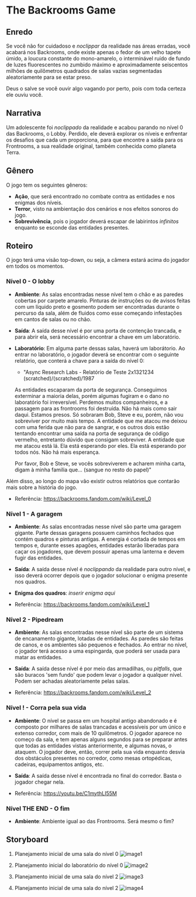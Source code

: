 # The Backrooms Game

## Enredo

Se você não for cuidadoso e *noclippar* da realidade nas áreas erradas, você acabará nos Backrooms, onde existe apenas o fedor de um velho tapete úmido, a loucura constante do mono-amarelo, o interminável ruído de fundo de luzes fluorescentes no zumbido máximo e aproximadamente seiscentos milhões de quilômetros quadrados de salas vazias segmentadas aleatoriamente para se estar preso.

Deus o salve se você ouvir algo vagando por perto, pois com toda certeza ele ouviu você.

## Narrativa


Um adolescente foi *noclippado* da realidade e acabou parando no nível 0 das Backrooms, o Lobby. Perdido, ele deverá explorar os níveis e enfrentar os desafios que cada um proporciona, para que encontre a saída para os Frontrooms, a sua realidade original, também conhecida como planeta Terra.

## Gênero


O jogo tem os seguintes gêneros:
* **Ação**, que será encontrado no combate contra as entidades e nos enigmas dos níveis.
* **Terror**, visto na ambientação dos cenários e nos efeitos sonoros do jogo.
* **Sobrevivência**, pois o jogador deverá escapar de labirintos *infinitos* enquanto se esconde das entidades presentes.


## Roteiro

O jogo terá uma visão top-down, ou seja, a câmera estará acima do jogador em todos os momentos.

### Nível 0 - O lobby
* **Ambiente**: As salas encontradas nesse nível tem o chão e as paredes cobertas por carpete amarelo. Pinturas de instruções ou de avisos feitas com um líquido preto e gosmento podem ser encontradas durante o percurso da sala, além de fluidos como esse começando infestações em cantos de salas ou no chão.

* **Saída**: A saída desse nível é por uma porta de contenção trancada, e para abrir ela, será necessário encontrar a chave em um laboratório.

* **Laboratório**: Em alguma parte dessas salas, haverá um laborátorio. Ao entrar no laboratório, o jogador deverá se encontrar com o seguinte relatório, que conterá a chave para a saída do nível 0:
  - "Async Research Labs - Relatório de Teste 2x1321234 (scratched)/(scratched)/1987
  
  As entidades escaparam da porta de segurança. Conseguimos exterminar a maioria delas, porém algumas fugiram e o dano no laboratório foi irreversível. Perdemos muitos companheiros, e a passagem para as frontrooms foi destruída. Não há mais como sair daqui. Estamos presos. Só sobraram Bob, Steve e eu, porém, não vou sobreviver por muito mais tempo. A entidade que me atacou me deixou com uma ferida que não para de sangrar, e os outros dois estão tentando encontrar uma saída na porta de segurança de código vermelho, entretanto dúvido que consigam sobreviver. A entidade que me atacou está lá. Ela está esperando por eles. Ela está esperando por todos nós. Não há mais esperança.

  Por favor, Bob e Steve, se vocês sobreviverem e acharem minha carta, digam à minha familia que... (sangue no resto do papel)"

Além disso, ao longo do mapa vão existir outros relatórios que contarão mais sobre a história do jogo.

* Referência: https://backrooms.fandom.com/wiki/Level_0 

### Nível 1 - A garagem
* **Ambiente**: As salas encontradas nesse nível são parte uma garagem gigante. Parte dessas garagens possuem caminhos fechados que contém quadros e pinturas antigas. A energia é cortada de tempos em tempos e, durante esses apagões, entidades estarão liberadas para caçar os jogadores, que devem possuir apenas uma lanterna e devem fugir das entidades.

* **Saída**: A saída desse nível é *noclippando* da realidade para outro nível, e isso deverá ocorrer depois que o jogador solucionar o enigma presente nos quadros.

* **Enigma dos quadros**: *inserir enigma aqui*

* Referência: https://backrooms.fandom.com/wiki/Level_1

### Nível 2 - Pipedream
* **Ambiente**: As salas encontradas nesse nível são parte de um sistema de encanamento gigante, lotadas de entidades. As paredes são feitas de canos, e os ambientes são pequenos e fechados. Ao entrar no nível, o jogador terá acesso a uma espingarda, que poderá ser usada para matar as entidades.

* **Saída**: A saída desse nível é por meio das armadilhas, ou *pitfalls*, que são buracos 'sem fundo' que podem levar o jogador a qualquer nível. Podem ser achadas aleatoriamente pelas salas.

* Referência: https://backrooms.fandom.com/wiki/Level_2

### Nível ! - Corra pela sua vida
* **Ambiente**: O nível se passa em um hospital antigo abandonado e é composto por milhares de salas trancadas e acessíveis por um único e extenso corredor, com mais de 10 quilômetros. O jogador aparece no começo da sala, e tem apenas alguns segundos para se preparar antes que todas as entidades vistas anteriormente, e algumas novas, o ataquem. O jogador deve, então, correr pela sua vida enquanto desvia dos obstáculos presentes no corredor, como mesas ortopédicas, cadeiras, equipamentos antigos, etc.

* **Saída**: A saída desse nível é encontrada no final do corredor. Basta o jogador chegar nela.

* Referência: https://youtu.be/C1mythLI55M

### Nível THE END - O fim
* **Ambiente**: Ambiente igual ao das Frontrooms. Será mesmo o fim?


## Storyboard

1. Planejamento inicial de uma sala do nível 0
![](./assets/roteiro/storyboard_1.png "image1")

2. Planejamento inicial do laboratório do nível 0
![](./assets/roteiro/storyboard_2.png "image2")

3. Planejamento inicial de uma sala do nível 2
![](./assets/roteiro/storyboard_level2_1.png "image3")

4. Planejamento inicial de uma sala do nível 2
![](./assets/roteiro/storyboard_level2_2.png "image4")
